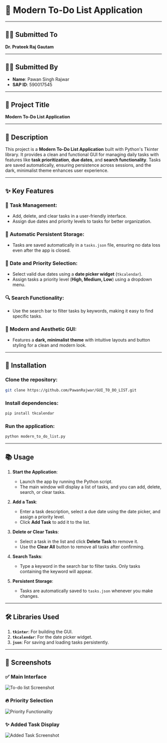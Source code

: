 # **📝 Modern To-Do List Application**

---

## **👨‍🏫 Submitted To**  
**Dr. Prateek Raj Gautam**

---

## **👨‍🎓 Submitted By**  
- **Name**: Pawan Singh Rajwar  
- **SAP ID**: 590017545  

---

## **📄 Project Title**  
**Modern To-Do List Application**

---

## **📖 Description**  
This project is a **Modern To-Do List Application** built with Python's Tkinter library. It provides a clean and functional GUI for managing daily tasks with features like **task prioritization**, **due dates**, and **search functionality**. Tasks are saved automatically, ensuring persistence across sessions, and the dark, minimalist theme enhances user experience.

---

## **✨ Key Features**
### 🧹 **Task Management**:
- Add, delete, and clear tasks in a user-friendly interface.
- Assign due dates and priority levels to tasks for better organization.

### 📂 **Automatic Persistent Storage**:
- Tasks are saved automatically in a `tasks.json` file, ensuring no data loss even after the app is closed.

### 📅 **Date and Priority Selection**:
- Select valid due dates using a **date picker widget** (`tkcalendar`).
- Assign tasks a priority level (**High, Medium, Low**) using a dropdown menu.

### 🔍 **Search Functionality**:
- Use the search bar to filter tasks by keywords, making it easy to find specific tasks.

### 🎨 **Modern and Aesthetic GUI**:
- Features a **dark, minimalist theme** with intuitive layouts and button styling for a clean and modern look.

---

## **🔧 Installation**
### Clone the repository:
```bash
git clone https://github.com/PawanRajwar/GUI_TO_DO_LIST.git

```

### Install dependencies:
```bash
pip install tkcalendar
```

### Run the application:
```bash
python modern_to_do_list.py
```

---

## **📚 Usage**
1. **Start the Application**:
   - Launch the app by running the Python script.  
   - The main window will display a list of tasks, and you can add, delete, search, or clear tasks.

2. **Add a Task**:
   - Enter a task description, select a due date using the date picker, and assign a priority level.
   - Click **Add Task** to add it to the list.

3. **Delete or Clear Tasks**:
   - Select a task in the list and click **Delete Task** to remove it.  
   - Use the **Clear All** button to remove all tasks after confirming.

4. **Search Tasks**:
   - Type a keyword in the search bar to filter tasks. Only tasks containing the keyword will appear.

5. **Persistent Storage**:
   - Tasks are automatically saved to `tasks.json` whenever you make changes.

---

## **🛠️ Libraries Used**
1. **`tkinter`**: For building the GUI.
2. **`tkcalendar`**: For the date picker widget.
3. **`json`**: For saving and loading tasks persistently.

---

## **📸 Screenshots**

### ✅ **Main Interface**
![To-do list Screenshot](<Screenshot 2024-11-25 122402-1.png>)

### 🔥 **Priority Selection**
![Priority Functionality](<Screenshot 2024-11-25 122416-1.png>)

### ✨ **Added Task Display**
![Added Task Screenshot](<Screenshot 2024-11-25 122431-1.png>)